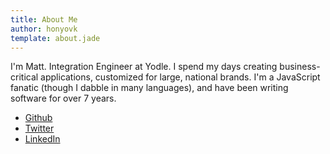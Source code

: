 ```yaml
---
title: About Me
author: honyovk
template: about.jade
---
```


I'm Matt. Integration Engineer at Yodle. I spend my days creating business-critical applications, customized for large, national brands. I'm a JavaScript fanatic (though I dabble in many languages), and have been writing software for over 7 years.

* [Github](https://github.com/mbjordan)
* [Twitter](https://twitter.com/honyovk)
* [LinkedIn](https://www.linkedin.com/in/mbjordan)
